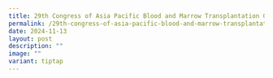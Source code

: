 ```yaml
---
title: 29th Congress of Asia Pacific Blood and Marrow Transplantation Group
permalink: /29th-congress-of-asia-pacific-blood-and-marrow-transplantation-group/
date: 2024-11-13
layout: post
description: ""
image: ""
variant: tiptap
---
```

